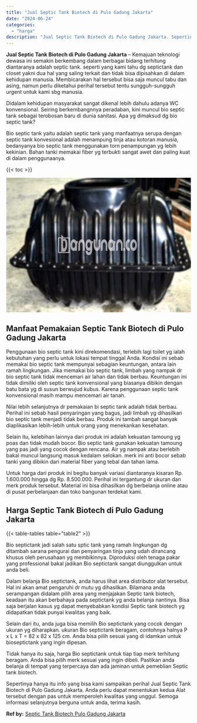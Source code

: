 ```yaml
---
title: "Jual Septic Tank Biotech di Pulo Gadung Jakarta"
date: "2024-06-24"
categories: 
  - "harga"
description: "Jual Septic Tank Biotech di Pulo Gadung Jakarta. Sepertinya hanya itu info yang bisa kami sampaikan perihal Jual Septic Tank Biotech di Pulo Gadung Jakarta...."
---
```


**Jual Septic Tank Biotech di Pulo Gadung Jakarta** – Kemajuan teknologi dewasa ini semakin berkembang dalam berbagai bidang terhitung diantaranya adalah septic tank. seperti yang kami tahu dg septictank dan closet yakni dua hal yang saling terkait dan tidak bisa dipisahkan di dalam kehidupan manusia. Membicarakan hal tersebut bisa saja muncul tabu dan asing, namun perlu diketahui perihal tersebut tentu sungguh-sungguh urgent untuk kami sbg manusia.

Didalam kehidupan masyarakat sangat dikenal lebih dahulu adanya WC konvensional. Seiring berkembangnnya peradaban, kini muncul bio septic tank sebagai terobosan baru di dunia sanitasi. Apa yg dimaksud dg bio septic tank?

Bio septic tank yaitu adalah septic tank yang manfaatnya serupa dengan septic tank konvesional adalah menampung tinja atau kotoran manusia, bedanyanya bio septic tank menggunakan torn penampungan yg lebih kekinian. Bahan tanki memakai fiber yg terbukti sangat awet dan paling kuat di dalam penggunaanya.

{{< toc >}}

![Jual Septic Tank Biotech di Pulo Gadung Jakarta](/images/jual-bio-septictank-48.png)

## Manfaat Pemakaian Septic Tank Biotech di Pulo Gadung Jakarta

Penggunaan bio septic tank kini direkomendasi, terlebih lagi toilet yg ialah kebutuhan yang perlu untuk lokasi tempat tinggal Anda. Kondisi ini sebab memakai bio septic tank mempunyai sebagian keuntungan, antara lain ramah lingkungan. Jika memakai bio septic tank, limbah yang nampak dr bio septic tank tidak mencemari air lahan dan tidak berbau. Keuntungan ini tidak dimiliki oleh septic tank konvensional yang biasanya dibikin dengan batu bata yg di susun berwujud kubus. Karena penggunaan septic tank konvensional masih mampu mencemari air tanah.

Nilai lebih selanjutnya dr pemakaian bi septic tank adalah tidak berbau. Perihal ini sebab hasil penyaringan yang bagus, jadi limbah yg dihasilkan bio septic tank menjadi tidak berbau. Produk ini tambah sangat banyak diaplikasikan lebih-lebih untuk orang yang menekankan kesehatan.

Selain itu, kelebihan lainnya dari produk ini adalah kekuatan tamoung yg poas dan tidak mudah bocor. Bio septic tank gunakan kekuatan tamoung yang pas jadi yang cocok dengan rencana. Air yg nampak atau berlebih bakal muncul langsung masuk kedalam selokan. merk ini anti bocor sebab tanki yang dibikin dari material fiber yang tebal dan tahan lama.

Untuk harga dari produk ini begitu banyak variasi diantaranya kisaran Rp. 1.600.000 hingga dg Rp. 8.500.000. Perihal ini tergantung dr ukuran dan merk produk tersebut. Material ini bisa dihasilkan dg berbelanja online atau di pusat perbelanjaan dan toko bangunan terdekat kami.

## Harga Septic Tank Biotech di Pulo Gadung Jakarta

{{< table-tables table="table2" >}}

Bio septictank jadi salah satu sptic tank yang ramah lingkungan dg ditambah sarana pengurai dan penyaringan tinja yang udah dirancang khusus oleh perusahaan yg membikinnya. Diproduksi oleh tenaga pakar yang professional bakal jadikan Bio septictank sangat diunggulkan untuk anda beli.

Dalam belanja Bio septictank, anda harus lihat area distributor alat tersebut. Hal ini akan amat pengaruhi dr mutu yg dihasilkan. Bilamana anda serampangan didalam pilih area yang menjajakan Septic tank biotech, keadaan itu akan berbahaya pada septictank yg anda belanja nantinya. Bisa saja berjalan kasus yg dapat menyebabkan kondisi Septic tank biotech yg didapatkan tidak punyai kwalitas yang baik.

Selain dari itu, anda juga bisa memilih Bio septictank yang cocok dengan ukuran yg diharapkan. ukuran Bio septictank beragam, contohnya halnya P x L x T = 82 x 82 x 125 cm. Anda bisa pilih sesuai yang di idamkan untuk bioseptictank yang ingin dipesan.

Tidak hanya itu saja, harga Bio septictank untuk tiap tiap merk terhitung beragam. Anda bisa pilih merk sesuai yang ingin dibeli. Pastikan anda belanja di tempat yang terpercaya dan ada jaminan untuk pemeblian Septic tank biotech.

Sepertinya hanya itu info yang bisa kami sampaikan perihal Jual Septic Tank Biotech di Pulo Gadung Jakarta. Anda perlu dapat menentukan kedua Alat tersebut dengan pas untuk memperoleh kwalitas yang unggul. Semoga informasi selanjutnya berguna untuk anda, terima kasih.

**Ref by:** [Septic Tank Biotech Pulo Gadung Jakarta](https://id.wikipedia.org/wiki/Septic)
